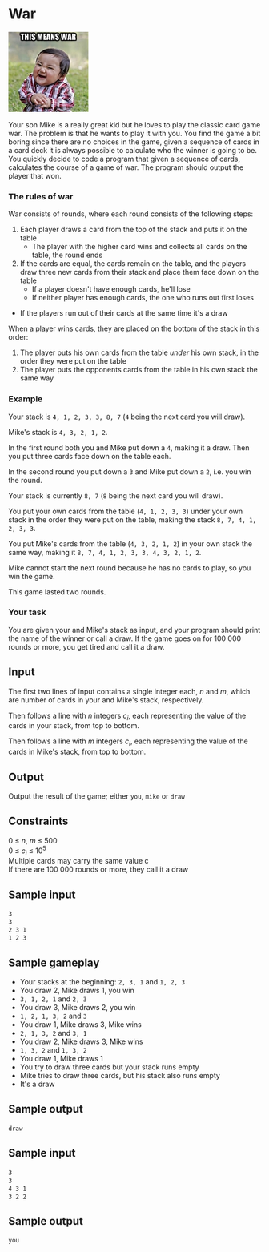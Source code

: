 # War
![](../images/war.jpg)

Your son Mike is a really great kid but he loves to play the classic card game
war.  The problem is that he wants to play it with you.  You find the game a
bit boring since there are no choices in the game, given a sequence of cards in
a card deck it is always possible to calculate who the winner is going to be.
You quickly decide to code a program that given a sequence of cards, calculates
the course of a game of war. The program should output the player that won.

### The rules of war
War consists of rounds, where each round consists of the following steps:

1. Each player draws a card from the top of the stack and puts it on the table
    - The player with the higher card wins and collects all cards on the table, the round ends
2. If the cards are equal, the cards remain on the table, and the players draw three new cards from their stack and place them face down on the table
    - If a player doesn't have enough cards, he'll lose
    - If neither player has enough cards, the one who runs out first loses

- If the players run out of their cards at the same time it's a draw

When a player wins cards, they are placed on the bottom of the stack in this
order:

1. The player puts his own cards from the table _under_ his own stack, in the order they were put on the table
2. The player puts the opponents cards from the table in his own stack the same way

### Example
Your stack is `4, 1, 2, 3, 3, 8, 7` (`4` being the next card you will draw).

Mike's stack is `4, 3, 2, 1, 2`.

In the first round both you and Mike put down a `4`, making it a draw. Then you put three cards face down on the table each.

In the second round you put down a `3` and Mike put down a `2`, i.e. you win
the round.

Your stack is currently `8, 7` (`8` being the next card you will draw).

You put your own cards from the table (`4, 1, 2, 3, 3`) under your own stack in
the order they were put on the table, making the stack `8, 7, 4, 1, 2, 3, 3`.

You put Mike's cards from the table (`4, 3, 2, 1, 2`) in your own stack the same
way, making it `8, 7, 4, 1, 2, 3, 3, 4, 3, 2, 1, 2`.

Mike cannot start the next round because he has no cards to play, so you win the
game.

This game lasted two rounds.

### Your task
You are given your and Mike's stack as input, and your program should print the
name of the winner or call a draw. If the game goes on for 100 000 rounds or
more, you get tired and call it a draw.

## Input
The first two lines of input contains a single integer each, _n_ and _m_, which
are number of cards in your and Mike's stack, respectively.

Then follows a line with _n_ integers _c<sub>i</sub>_, each representing the
value of the cards in your stack, from top to bottom.

Then follows a line with _m_ integers _c<sub>i</sub>_, each representing the
value of the cards in Mike's stack, from top to bottom.

## Output
Output the result of the game; either `you`, `mike` or `draw`

## Constraints
0 &le; _n_, _m_ &le; 500  
0 &le; _c<sub>i</sub>_ &le; 10<sup>5</sup>  
Multiple cards may carry the same value c  
If there are 100 000 rounds or more, they call it a draw

## Sample input
```
3
3
2 3 1
1 2 3
```

## Sample gameplay
* Your stacks at the beginning: `2, 3, 1` and `1, 2, 3`
* You draw 2, Mike draws 1, you win
* `3, 1, 2, 1` and `2, 3`
* You draw 3, Mike draws 2, you win
* `1, 2, 1, 3, 2` and `3`
* You draw 1, Mike draws 3, Mike wins
* `2, 1, 3, 2` and `3, 1`
* You draw 2, Mike draws 3, Mike wins
* `1, 3, 2` and `1, 3, 2`
* You draw 1, Mike draws 1
* You try to draw three cards but your stack runs empty
* Mike tries to draw three cards, but his stack also runs empty
* It's a draw

## Sample output
```
draw
```

## Sample input
```
3
3
4 3 1
3 2 2
```

## Sample output
```
you
```
